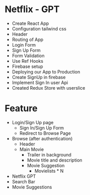 # Netflix - GPT
-  Create React App
- Configuration tailwind css
- Header
- Routing of App
- Login Form 
- Sign Up Form
- Form Validation
- Use Ref Hooks
- Firebase setup
- Deploying our App to Production
- Create SignUp in firebase
- Implement Sign In user Api
- Created Redux Store with userslice 


# Feature
- Login/Sign Up page
  - Sign In/Sign Up Form
  - Redirect to Browse Page
- Browse (after authentication)
   - Header
   - Main Movie
     - Trailer in background
     - Movie title and description
     - Movie Suggestion
       - Movielists * N
- Netflix GPT
 - Search Bar
 - Movie Suggestions

        